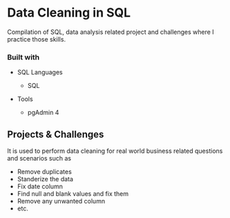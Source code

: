 # Data Cleaning in SQL
Compilation of SQL, data analysis related project and challenges where I practice those skills.

### Built with

+ SQL Languages
	+ SQL

+ Tools
	+ pgAdmin 4

## Projects & Challenges
 
It is used to perform data cleaning for real world business related questions and scenarios such as
+ Remove duplicates
+ Standerize the data
+ Fix date column
+ Find null and blank values and fix them
+ Remove any unwanted column
+ etc. 
